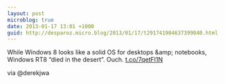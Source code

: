 ```yaml
---
layout: post
microblog: true
date: 2013-01-17 13:01 +1000
guid: http://desparoz.micro.blog/2013/01/17/t291741904637399040.html
---
```

While Windows 8 looks like a solid OS for desktops &amp;amp; notebooks, Windows RT8 “died in the desert”. Ouch. [t.co/7qetFl1N](http://t.co/7qetFl1N)

via @derekjwa

